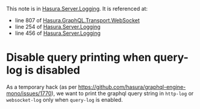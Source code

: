 This note is in [Hasura.Server.Logging](https://github.com/hasura/graphql-engine/blob/master/server/src-lib/Hasura/Server/Logging.hs#L261).
It is referenced at:
  - line 807 of [Hasura.GraphQL.Transport.WebSocket](https://github.com/hasura/graphql-engine/blob/master/server/src-lib/Hasura/GraphQL/Transport/WebSocket.hs#L807)
  - line 254 of [Hasura.Server.Logging](https://github.com/hasura/graphql-engine/blob/master/server/src-lib/Hasura/Server/Logging.hs#L254)
  - line 456 of [Hasura.Server.Logging](https://github.com/hasura/graphql-engine/blob/master/server/src-lib/Hasura/Server/Logging.hs#L456)

# Disable query printing when query-log is disabled

As a temporary hack (as per https://github.com/hasura/graphql-engine-mono/issues/1770),
we want to print the graphql query string in `http-log` or `websocket-log` only
when `query-log` is enabled.

